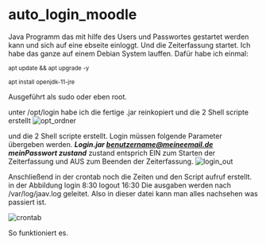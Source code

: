 # auto_login_moodle
Java Programm das mit hilfe des Users und Passwortes gestartet werden kann und sich auf eine ebseite einloggt. 
Und die Zeiterfassung startet.
Ich habe das ganze auf einem Debian System lauffen.
Dafür habe ich einmal:

<sup>apt update && apt upgrade -y </sup>

<sup>apt install openjdk-11-jre </sup>

Ausgeführt als sudo oder eben root.

unter /opt/login habe ich die fertige .jar reinkopiert und die 2 Shell scripte erstellt
![opt_ordner](https://user-images.githubusercontent.com/7016905/205121815-e3798539-589c-47cb-8e73-353cd88ad15c.jpg)

und die 2 Shell scripte erstellt. Login müssen folgende Parameter übergeben werden.
 ***Login.jar benutzername@meineemail.de meinPasswort zustand***
zustand entsprich EIN zum Starten der Zeiterfassung
              und AUS zum Beenden der Zeiterfassung.
![login_out](https://user-images.githubusercontent.com/7016905/205121812-e27d5c6e-10f1-46d6-8189-18100c181ba5.jpg)

Anschließend in der crontab noch die Zeiten und den Script aufruf erstellt. 
in der Abbildung login 8:30 logout 16:30 Die ausgaben werden nach /var/log/jaav.log geleitet. 
Also in dieser datei kann man alles nachsehen was passiert ist.

![crontab](https://user-images.githubusercontent.com/7016905/205121805-962049e5-21c4-40d4-aae2-5f9ae49b0d27.jpg)




So funktioniert es. 
